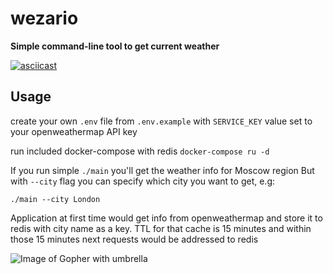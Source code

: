   # wezario

**Simple command-line tool to get current weather** 

[![asciicast](https://asciinema.org/a/7ZRUc8GnvQFU1QG4JxDMHAtbj.png)](https://asciinema.org/a/7ZRUc8GnvQFU1QG4JxDMHAtbj?autoplay=1)

## Usage

create your own `.env` file from `.env.example` with `SERVICE_KEY` value set to your openweathermap API key

run included docker-compose with redis `docker-compose ru -d`

If you run simple `./main` you'll get the weather info for Moscow region
But with `--city` flag you can specify which city you want to get, e.g:

```
./main --city London
```

Application at first time would get info from openweathermap and store it to redis with city name as a key. 
TTL for that cache is 15 minutes and within those 15 minutes next requests would be addressed to redis

  ![Image of Gopher with umbrella](https://phillipsoft.com/images/posts/alexa-golang/umbrella.svg)
